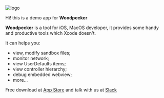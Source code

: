
![logo](http://www.woodpeck.cn/assets/img/logo.png)

Hi! this is a demo app for **Woodpecker**

**Woodpecker** is a tool for iOS, MacOS developer, it provides some handy and productive tools which Xcode doesn't. 

It can helps you:

 - view, modify sandbox files;
 - monitor network;
 - view UserDefaults items;
 - view controller hierarchy;
 - debug embedded webview;
 - more...

Free download at [App Store](https://itunes.apple.com/cn/app/woodpecker/id1333548463?l=en&mt=12)
and talk with us at [Slack](https://join.slack.com/t/woodpeckerapp/shared_invite/enQtNjMzMTY3MDczMDA4LTM4NTQ5OGRjMTIxZWMxMDdmZmVlNjQ4NjRhZmQ3YTE0NzFkMDBmNGE5NmE2MzRjMjYzZjk2Yzk5OGNjNDUwMTM)


